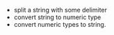 - split a string with some delimiter
- convert string to numeric type
- convert numeric types to string.